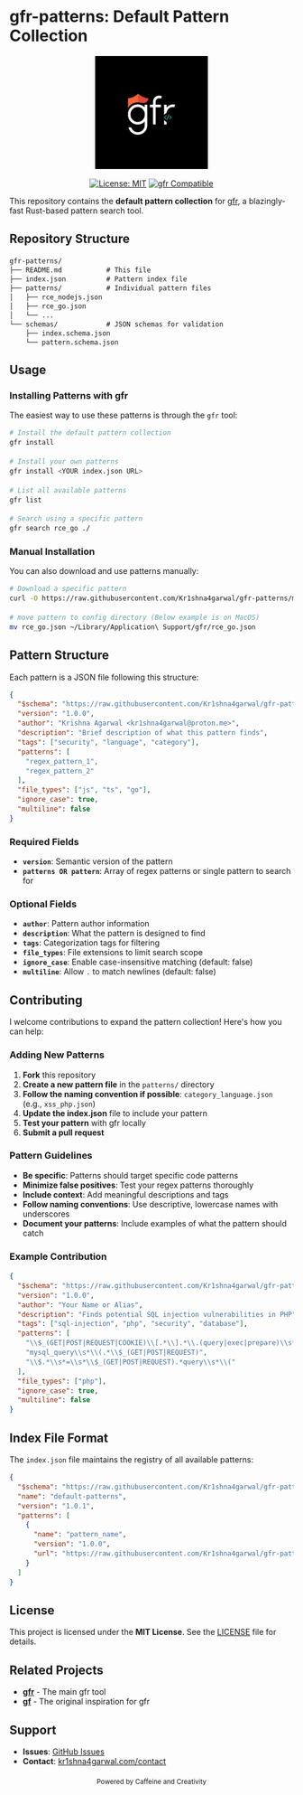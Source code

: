 # gfr-patterns: Default Pattern Collection

<div align="center">
  <img src="static/gfr_logo.jpg" alt="gfr Logo" width="200"/>
</div>

<div align="center">

[![License: MIT](https://img.shields.io/badge/License-MIT-yellow.svg)](https://opensource.org/licenses/MIT)
[![gfr Compatible](https://img.shields.io/badge/gfr-compatible-brightgreen.svg)](https://github.com/Kr1shna4garwal/gfr)

</div>


This repository contains the **default pattern collection** for [gfr](https://github.com/Kr1shna4garwal/gfr), a blazingly-fast Rust-based pattern search tool.



## Repository Structure

```
gfr-patterns/
├── README.md           # This file
├── index.json          # Pattern index file
├── patterns/           # Individual pattern files
│   ├── rce_nodejs.json
│   ├── rce_go.json
│   └── ...
└── schemas/            # JSON schemas for validation
    ├── index.schema.json
    └── pattern.schema.json
```



## Usage

### Installing Patterns with gfr

The easiest way to use these patterns is through the `gfr` tool:

```bash
# Install the default pattern collection
gfr install

# Install your own patterns
gfr install <YOUR index.json URL>

# List all available patterns
gfr list

# Search using a specific pattern
gfr search rce_go ./
```

### Manual Installation

You can also download and use patterns manually:

```bash
# Download a specific pattern
curl -O https://raw.githubusercontent.com/Kr1shna4garwal/gfr-patterns/main/patterns/rce_go.json

# move pattern to config directory (Below example is on MacOS)
mv rce_go.json ~/Library/Application\ Support/gfr/rce_go.json
```



## Pattern Structure

Each pattern is a JSON file following this structure:

```json
{
  "$schema": "https://raw.githubusercontent.com/Kr1shna4garwal/gfr-patterns/main/schemas/pattern.schema.json",
  "version": "1.0.0",
  "author": "Krishna Agarwal <kr1shna4garwal@proton.me>",
  "description": "Brief description of what this pattern finds",
  "tags": ["security", "language", "category"],
  "patterns": [
    "regex_pattern_1",
    "regex_pattern_2"
  ],
  "file_types": ["js", "ts", "go"],
  "ignore_case": true,
  "multiline": false
}
```

### Required Fields
- **`version`**: Semantic version of the pattern
- **`patterns OR pattern`**: Array of regex patterns or single pattern to search for

### Optional Fields
- **`author`**: Pattern author information
- **`description`**: What the pattern is designed to find
- **`tags`**: Categorization tags for filtering
- **`file_types`**: File extensions to limit search scope
- **`ignore_case`**: Enable case-insensitive matching (default: false)
- **`multiline`**: Allow `.` to match newlines (default: false)



## Contributing

I welcome contributions to expand the pattern collection! Here's how you can help:

### Adding New Patterns

1. **Fork** this repository
2. **Create a new pattern file** in the `patterns/` directory
3. **Follow the naming convention if possible**: `category_language.json` (e.g., `xss_php.json`)
4. **Update the index.json** file to include your pattern
5. **Test your pattern** with gfr locally
6. **Submit a pull request**

### Pattern Guidelines

- **Be specific**: Patterns should target specific code patterns
- **Minimize false positives**: Test your regex patterns thoroughly
- **Include context**: Add meaningful descriptions and tags
- **Follow naming conventions**: Use descriptive, lowercase names with underscores
- **Document your patterns**: Include examples of what the pattern should catch

### Example Contribution

```json
{
  "$schema": "https://raw.githubusercontent.com/Kr1shna4garwal/gfr-patterns/main/schemas/pattern.schema.json",
  "version": "1.0.0",
  "author": "Your Name or Alias",
  "description": "Finds potential SQL injection vulnerabilities in PHP",
  "tags": ["sql-injection", "php", "security", "database"],
  "patterns": [
    "\\$_(GET|POST|REQUEST|COOKIE)\\[.*\\].*\\.(query|exec|prepare)\\s*\\(",
    "mysql_query\\s*\\(.*\\$_(GET|POST|REQUEST)",
    "\\$.*\\s*=\\s*\\$_(GET|POST|REQUEST).*query\\s*\\("
  ],
  "file_types": ["php"],
  "ignore_case": true,
  "multiline": false
}
```



## Index File Format

The `index.json` file maintains the registry of all available patterns:

```json
{
  "$schema": "https://raw.githubusercontent.com/Kr1shna4garwal/gfr-patterns/main/schemas/index.schema.json",
  "name": "default-patterns",
  "version": "1.0.1",
  "patterns": [
    {
      "name": "pattern_name",
      "version": "1.0.0",
      "url": "https://raw.githubusercontent.com/Kr1shna4garwal/gfr-patterns/main/patterns/pattern_name.json"
    }
  ]
}
```



## License

This project is licensed under the **MIT License**. See the [LICENSE](LICENSE) file for details.



## Related Projects

- **[gfr](https://github.com/Kr1shna4garwal/gfr)** - The main gfr tool
- **[gf](https://github.com/tomnomnom/gf)** - The original inspiration for gfr



## Support

- **Issues**: [GitHub Issues](https://github.com/Kr1shna4garwal/gfr-patterns/issues)
- **Contact**: [kr1shna4garwal.com/contact](https://kr1shna4garwal.com/contact)



<div align="center">
  <sub>Powered by Caffeine and Creativity</sub>
</div>
